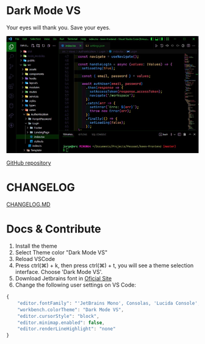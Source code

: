 # Dark Mode VS

Your eyes will thank you. Save your eyes.

![React/JS (Details)](https://raw.githubusercontent.com/jorgebrunetto/dark-mode-vs/main/static/screenshot.jpg)

[GitHub repository](https://github.com/jorgebrunetto/dark-mode-vs)

# CHANGELOG

[CHANGELOG.MD](https://github.com/jorgebrunetto/dark-mode-vs/blob/master/CHANGELOG.md)

# Docs & Contribute

1. Install the theme
2. Select Theme color "Dark Mode VS"
3. Reload VSCode
4. Press ctrl(⌘) + k, then press ctrl(⌘) + t, you will see a theme selection interface. Choose 'Dark Mode VS'.
5. Download Jetbrains font in [Oficial Site](https://www.jetbrains.com/pt-br/lp/mono/)
6. Change the following user settings on VS Code:

```javascript
{
    "editor.fontFamily": "'JetBrains Mono', Consolas, 'Lucida Console', monospace",
    "workbench.colorTheme": "Dark Mode VS",
    "editor.cursorStyle": "block",
    "editor.minimap.enabled": false,
    "editor.renderLineHighlight": "none"
}
```
